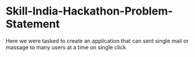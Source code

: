 # Skill-India-Hackathon-Problem-Statement
Here we were tasked to create an application that can sent single mail or massage to many users at a time on single click
